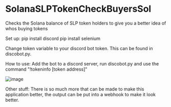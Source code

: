 # SolanaSLPTokenCheckBuyersSol
Checks the Solana balance of SLP token holders to give you a better idea of whos buying tokens

Set up:
pip install discord
pip install selenium

Change token variable to your discord bot token. This can be found in discobot.py.


How to use:
Add the bot to a discord server, run discobot.py and use the command "!tokeninfo [token address]"

![image](https://user-images.githubusercontent.com/105138573/167521801-ffd4c0a9-f158-4cd6-b18a-76af4c49950a.png)

Other stuff:
There is so much more that can be made to make this application better, the output can be put into a webhook to make it look better.
